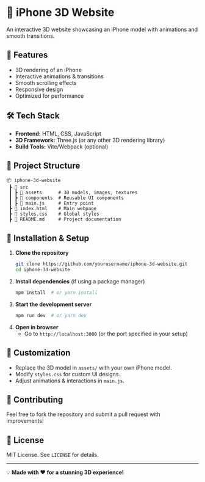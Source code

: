 ﻿# 📱 iPhone 3D Website

An interactive 3D website showcasing an iPhone model with animations and smooth transitions.

## 🚀 Features
- 3D rendering of an iPhone
- Interactive animations & transitions
- Smooth scrolling effects
- Responsive design
- Optimized for performance

## 🛠 Tech Stack
- **Frontend:** HTML, CSS, JavaScript
- **3D Framework:** Three.js (or any other 3D rendering library)
- **Build Tools:** Vite/Webpack (optional)

## 📂 Project Structure
```
📦 iphone-3d-website
 ┣ 📂 src
 ┃ ┣ 📂 assets      # 3D models, images, textures
 ┃ ┣ 📂 components  # Reusable UI components
 ┃ ┣ 📜 main.js     # Entry point
 ┣ 📜 index.html    # Main webpage
 ┣ 📜 styles.css    # Global styles
 ┣ 📜 README.md     # Project documentation
```

## 📌 Installation & Setup
1. **Clone the repository**
   ```sh
   git clone https://github.com/yourusername/iphone-3d-website.git
   cd iphone-3d-website
   ```
2. **Install dependencies** (if using a package manager)
   ```sh
   npm install  # or yarn install
   ```
3. **Start the development server**
   ```sh
   npm run dev  # or yarn dev
   ```
4. **Open in browser**
   - Go to `http://localhost:3000` (or the port specified in your setup)

## 🎨 Customization
- Replace the 3D model in `assets/` with your own iPhone model.
- Modify `styles.css` for custom UI designs.
- Adjust animations & interactions in `main.js`.

## 🤝 Contributing
Feel free to fork the repository and submit a pull request with improvements!

## 📜 License
MIT License. See `LICENSE` for details.

---
💡 **Made with ❤️ for a stunning 3D experience!**

